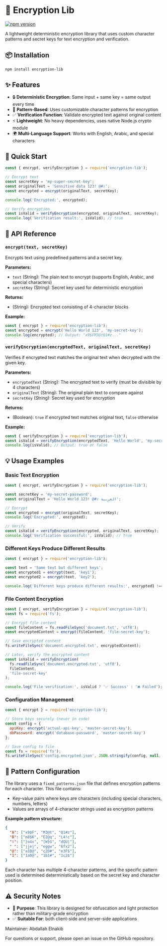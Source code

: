 # 🔐 Encryption Lib

[![npm version](https://img.shields.io/npm/v/encryption-lib.svg)](https://www.npmjs.com/package/encryption-lib)

A lightweight deterministic encryption library that uses custom character patterns and secret keys for text encryption and verification.

## 📦 Installation

```bash
npm install encryption-lib
```

## ✨ Features

- 🔒 **Deterministic Encryption**: Same input + same key = same output every time
- 🎨 **Pattern-Based**: Uses customizable character patterns for encryption
- ✅ **Verification Function**: Validate encrypted text against original content
- ⚡ **Lightweight**: No heavy dependencies, uses native Node.js crypto module
- 🌍 **Multi-Language Support**: Works with English, Arabic, and special characters

## 🚀 Quick Start

```javascript
const { encrypt, verifyEncryption } = require('encryption-lib');

// Encrypt text
const secretKey = 'my-super-secret-key';
const originalText = 'Sensitive data 123! @#٪';
const encrypted = encrypt(originalText, secretKey);

console.log('Encrypted:', encrypted);

// Verify encryption
const isValid = verifyEncryption(encrypted, originalText, secretKey);
console.log('Verification result:', isValid); // true
```

## 📖 API Reference

### `encrypt(text, secretKey)`

Encrypts text using predefined patterns and a secret key.

**Parameters:**
- `text` (String): The plain text to encrypt (supports English, Arabic, and special characters)
- `secretKey` (String): Secret key used for deterministic encryption

**Returns:**
- (String): Encrypted text consisting of 4-character blocks

**Example:**
```javascript
const { encrypt } = require('encryption-lib');
const encrypted = encrypt('Hello World 123', 'my-secret-key');
console.log(encrypted); // Output: "x9$FM3@tQ1#z..."
```

### `verifyEncryption(encryptedText, originalText, secretKey)`

Verifies if encrypted text matches the original text when decrypted with the given key.

**Parameters:**
- `encryptedText` (String): The encrypted text to verify (must be divisible by 4 characters)
- `originalText` (String): The original plain text to compare against
- `secretKey` (String): Secret key used for encryption

**Returns:**
- (Boolean): `true` if encrypted text matches original text, `false` otherwise

**Example:**
```javascript
const { verifyEncryption } = require('encryption-lib');
const isValid = verifyEncryption(encryptedText, 'Hello World', 'my-secret-key');
console.log(isValid); // Output: true or false
```

## 💡 Usage Examples

### Basic Text Encryption

```javascript
const { encrypt, verifyEncryption } = require('encryption-lib');

const secretKey = 'my-secret-password';
const originalText = 'Hello World 123! @#٪ العربية';

// Encrypt
const encrypted = encrypt(originalText, secretKey);
console.log('Encrypted:', encrypted);

// Verify
const isValid = verifyEncryption(encrypted, originalText, secretKey);
console.log('Verification successful:', isValid); // true
```

### Different Keys Produce Different Results

```javascript
const { encrypt } = require('encryption-lib');

const text = 'Same text but different keys';
const encrypted1 = encrypt(text, 'key1');
const encrypted2 = encrypt(text, 'key2');

console.log('Different keys produce different results:', encrypted1 !== encrypted2); // true
```

### File Content Encryption

```javascript
const { encrypt, verifyEncryption } = require('encryption-lib');
const fs = require('fs');

// Encrypt file content
const fileContent = fs.readFileSync('document.txt', 'utf8');
const encryptedContent = encrypt(fileContent, 'file-secret-key');

// Save encrypted content
fs.writeFileSync('document.encrypted.txt', encryptedContent);

// Later, verify the encrypted content
const isValid = verifyEncryption(
  fs.readFileSync('document.encrypted.txt', 'utf8'),
  fileContent,
  'file-secret-key'
);

console.log('File verification:', isValid ? '✅ Success' : '❌ Failed');
```

### Configuration Management

```javascript
const { encrypt } = require('encryption-lib');

// Store keys securely (never in code)
const config = {
  apiKey: encrypt('actual-api-key', 'master-secret-key'),
  dbPassword: encrypt('database-password', 'master-secret-key')
};

// Save config to file
const fs = require('fs');
fs.writeFileSync('config.encrypted.json', JSON.stringify(config, null, 2));
```

## 🔧 Pattern Configuration

The library uses a `fixed_patterns.json` file that defines encryption patterns for each character. This file contains:

- Key-value pairs where keys are characters (including special characters, numbers, letters)
- Values are arrays of 4-character strings used as encryption patterns

**Example pattern structure:**

```json
{
  "A": ["x9$F", "M3@t", "Q1#z"],
  "B": ["m8$K", "E2@q", "L4!c"],
  "ا": ["}o4x", "[W}G", "dQU|"],
  " ": ["jjej", "eggw", "6fx2"],
  "@": ["a1B@", "c2D#", "e3F$"],
  "1": ["1a0@", "1b1#", "1c2$"]
}
```

Each character has multiple 4-character patterns, and the specific pattern used is determined deterministically based on the secret key and character position.

## ⚠️ Security Notes

- 🔐 **Purpose**: This library is designed for obfuscation and light protection rather than military-grade encryption
- ✅ **Suitable For**:     both client-side and server-side applications

Maintainer: Abdallah Elnakib

For questions or support, please open an issue on the GitHub repository.
